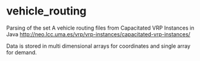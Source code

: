 # vehicle_routing
Parsing of the set A vehicle routing files from Capacitated VRP Instances in Java
http://neo.lcc.uma.es/vrp/vrp-instances/capacitated-vrp-instances/

Data is stored in multi dimensional arrays for coordinates and single array for demand.

